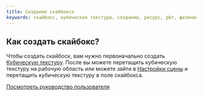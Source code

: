```yaml
---
title: Создание скайбокса
keywords: скайбокс, кубическая текстура, создание, ресурс, pbr, физический
---
```


## Как создать скайбокс?

Чтобы создать скайбоск, вам нужно первоначально создать  <a href="http://developer.playcanvas.com/ru/user-manual/assets/cubemaps/" target="_blank">Кубическую текстуру</a>. После вы можете перетащить кубическую текстуру на рабочую область или можете зайти в <a href="http://developer.playcanvas.com/ru/user-manual/designer/settings/#skybox" target="_blank">Настройки сцены</a> и перетащить кубическую текстуру в поле скайбокса.

<a class="docs" href="http://developer.playcanvas.com/ru/user-manual/designer/settings/#skybox" target="_blank">Посмотреть руководство пользователя</a>

